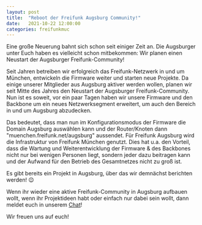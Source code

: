 ```yaml
---
layout: post
title:  "Reboot der Freifunk Augsburg Community!"
date:   2021-10-22 12:00:00
categories: freifunkmuc
---
```


Eine große Neuerung bahnt sich schon seit einiger Zeit an. Die Augsburger unter Euch haben es vielleicht schon mitbekommen: Wir planen einen Neustart der Augsburger Freifunk-Community!

Seit Jahren betreiben wir erfolgreich das Freifunk-Netzwerk in und um München, entwickeln die Firmware weiter und starten neue Projekte. Da einige unserer Mitglieder aus Augsburg aktiver werden wollen, planen wir seit Mitte des Jahres den Neustart der Augsburger Freifunk-Community.
Nun ist es soweit, vor ein paar Tagen haben wir unsere Firmware und den Backbone um ein neues Netzwerksegment erweitert, um auch den Bereich in und um Augsburg abzudecken.

Das bedeutet, dass man nun im Konfigurationsmodus der Firmware die Domain Augsburg auswählen kann und der Router/Knoten dann "muenchen.freifunk.net/augsburg" aussendet.
Für Freifunk Augsburg wird die Infrastruktur von Freifunk München genutzt. Dies hat u.a. den Vorteil, dass die Wartung und Weiterentwicklung der Firmware & des Backbones nicht nur bei wenigen Personen liegt, sondern jeder dazu beitragen kann und der Aufwand für den Betrieb des Gesamtnetzes nicht zu groß ist.

Es gibt bereits ein Projekt in Augsburg, über das wir demnächst berichten werden! :wink:

Wenn ihr wieder eine aktive Freifunk-Community in Augsburg aufbauen wollt, wenn ihr Projektideen habt oder einfach nur dabei sein wollt, dann meldet euch in unserem [Chat](https://chat.ffmuc.net)!

Wir freuen uns auf euch!